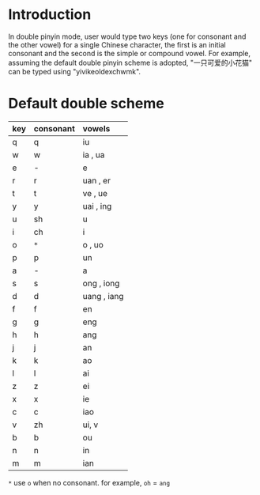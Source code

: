# Introduction #

In double pinyin mode, user would type two keys (one for consonant and the other vowel) for a single Chinese character, the first is an initial consonant and the second is the simple or compound vowel. For example, assuming the default double pinyin scheme is adopted, "一只可爱的小花猫" can be typed using "yivikeoldexchwmk".

# Default double scheme #

| **key** | **consonant** | **vowels** |
|:--------|:--------------|:-----------|
| q | q | iu |
| w | w | ia , ua |
| e | -  | e |
| r | r | uan , er |
| t | t | ve , ue |
| y | y | uai , ing |
| u | sh | u |
| i | ch | i |
| o | `*` | o , uo |
| p | p | un |
| a | - | a |
| s | s | ong , iong |
| d | d | uang , iang |
| f | f | en |
| g | g | eng |
| h | h | ang |
| j | j | an |
| k | k | ao |
| l | l | ai |
| z | z | ei |
| x | x | ie |
| c | c | iao |
| v | zh | ui, v |
| b | b | ou |
| n | n | in |
| m | m | ian |

`*` use `o` when no consonant. for example, `oh` = `ang`